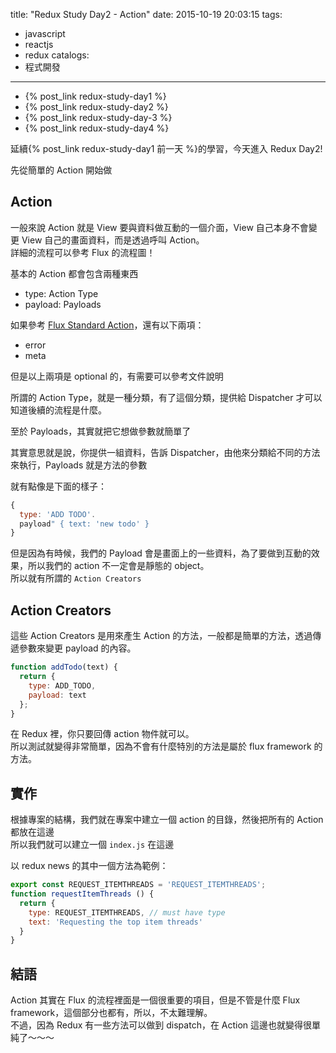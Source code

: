 title: "Redux Study Day2 - Action"
date: 2015-10-19 20:03:15
tags:
- javascript
- reactjs
- redux
catalogs:
- 程式開發
---

* {% post_link redux-study-day1 %}
* {% post_link redux-study-day2 %}
* {% post_link redux-study-day-3 %}
* {% post_link redux-study-day4 %}

延續{% post_link redux-study-day1 前一天 %}的學習，今天進入 Redux Day2!

<!--more-->

先從簡單的 Action 開始做  

## Action

一般來說 Action 就是 View 要與資料做互動的一個介面，View 自己本身不會變更 View 自己的畫面資料，而是透過呼叫 Action。  
詳細的流程可以參考 Flux 的流程圖！  

基本的 Action 都會包含兩種東西  

* type: Action Type
* payload: Payloads

如果參考 [Flux Standard Action](https://github.com/acdlite/flux-standard-action)，還有以下兩項：  

* error
* meta

但是以上兩項是 optional 的，有需要可以參考文件說明   

所謂的 Action Type，就是一種分類，有了這個分類，提供給 Dispatcher 才可以知道後續的流程是什麼。  

至於 Payloads，其實就把它想做參數就簡單了   

其實意思就是說，你提供一組資料，告訴 Dispatcher，由他來分類給不同的方法來執行，Payloads 就是方法的參數  

就有點像是下面的樣子：  

```javascript
{
  type: 'ADD TODO'.
  payload" { text: 'new todo' }
}
```

但是因為有時候，我們的 Payload 會是畫面上的一些資料，為了要做到互動的效果，所以我們的 action 不一定會是靜態的 object。  
所以就有所謂的 `Action Creators`  

## Action Creators

這些 Action Creators 是用來產生 Action 的方法，一般都是簡單的方法，透過傳遞參數來變更 payload 的內容。  

```javascript
function addTodo(text) {
  return {
    type: ADD_TODO,
    payload: text
  };
}
```

在 Redux 裡，你只要回傳 action 物件就可以。  
所以測試就變得非常簡單，因為不會有什麼特別的方法是屬於 flux framework 的方法。  

## 實作

根據專案的結構，我們就在專案中建立一個 action 的目錄，然後把所有的 Action 都放在這邊  
所以我們就可以建立一個 `index.js` 在這邊  

以 redux news 的其中一個方法為範例：  

```javascript
export const REQUEST_ITEMTHREADS = 'REQUEST_ITEMTHREADS';
function requestItemThreads () {
  return {
    type: REQUEST_ITEMTHREADS, // must have type
    text: 'Requesting the top item threads'
  }
}
```

## 結語

Action 其實在 Flux 的流程裡面是一個很重要的項目，但是不管是什麼 Flux framework，這個部分也都有，所以，不太難理解。  
不過，因為 Redux 有一些方法可以做到 dispatch，在 Action 這邊也就變得很單純了～～～  
